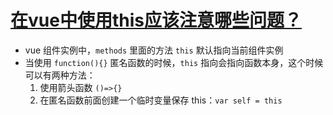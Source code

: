 # [在vue中使用this应该注意哪些问题？](https://github.com/haizlin/fe-interview/issues/443)

- vue 组件实例中，`methods` 里面的方法 `this` 默认指向当前组件实例
- 当使用 `function(){}` 匿名函数的时候，`this` 指向会指向函数本身，这个时候可以有两种方法：
  1. 使用箭头函数 `()=>{}`
  2. 在匿名函数前面创建一个临时变量保存 this：`var self = this`
